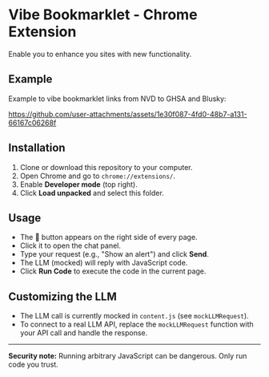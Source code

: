 # Vibe Bookmarklet - Chrome Extension

Enable you to enhance you sites with new functionality.

## Example
Example to vibe bookmarklet links from NVD to GHSA and Blusky:


https://github.com/user-attachments/assets/1e30f087-4fd0-48b7-a131-66167c06268f




## Installation
1. Clone or download this repository to your computer.
2. Open Chrome and go to `chrome://extensions/`.
3. Enable **Developer mode** (top right).
4. Click **Load unpacked** and select this folder.

## Usage
- The 💬 button appears on the right side of every page.
- Click it to open the chat panel.
- Type your request (e.g., "Show an alert") and click **Send**.
- The LLM (mocked) will reply with JavaScript code.
- Click **Run Code** to execute the code in the current page.

## Customizing the LLM
- The LLM call is currently mocked in `content.js` (see `mockLLMRequest`).
- To connect to a real LLM API, replace the `mockLLMRequest` function with your API call and handle the response.

---
**Security note:** Running arbitrary JavaScript can be dangerous. Only run code you trust. 
